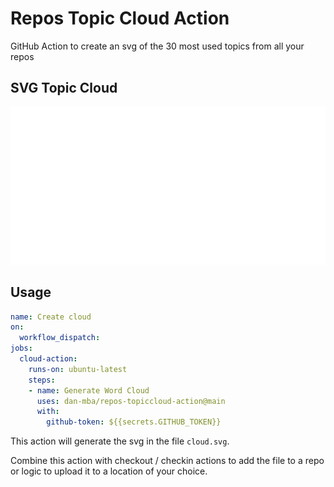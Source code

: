 
# Repos Topic Cloud Action

GitHub Action to create an svg of the 30 most used topics from all your repos


## SVG Topic Cloud

![SVG Topic Cloud](https://raw.githubusercontent.com/dan-mba/repos-topiccloud-action/main/cloud.svg)


## Usage

```yml
name: Create cloud
on:
  workflow_dispatch:
jobs:
  cloud-action:
    runs-on: ubuntu-latest
    steps:
    - name: Generate Word Cloud
      uses: dan-mba/repos-topiccloud-action@main
      with:
        github-token: ${{secrets.GITHUB_TOKEN}}
```

This action will generate the svg in the file `cloud.svg`.

Combine this action with checkout / checkin actions to add the file
to a repo or logic to upload it to a location of your choice.
